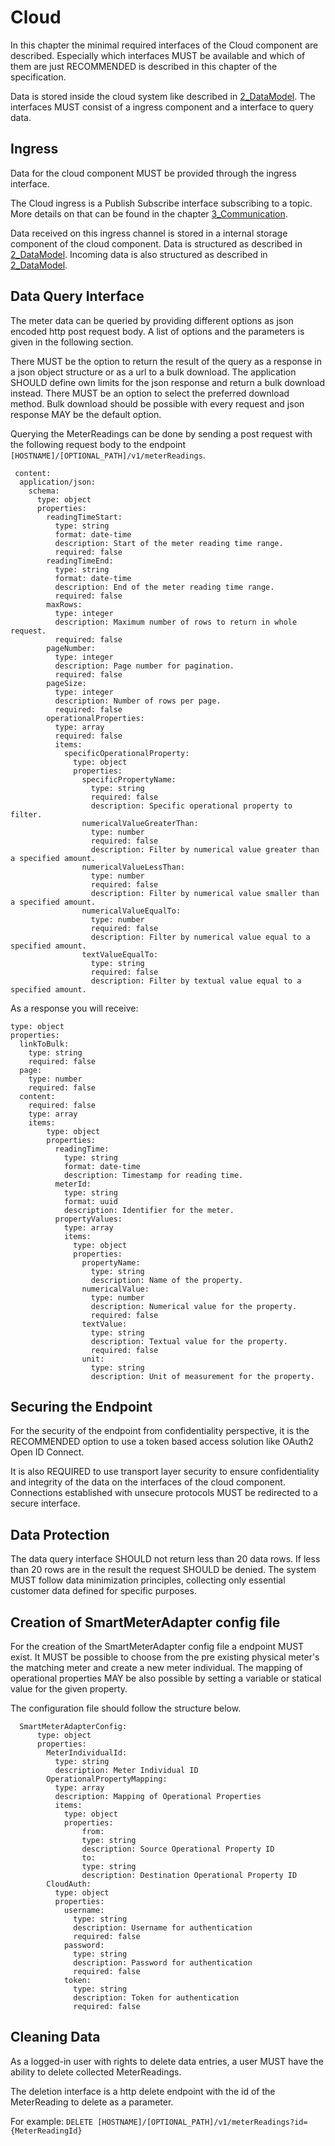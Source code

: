 # Cloud

In this chapter the minimal required interfaces of the Cloud component are described. Especially which interfaces MUST be available and which of them are just RECOMMENDED is described in this chapter of the specification.

Data is stored inside the cloud system like described in [2_DataModel](./../2_DataModel/README.md). The interfaces MUST consist of a ingress component and a interface to query data.

## Ingress

Data for the cloud component MUST be provided through the ingress interface.

The Cloud ingress is a Publish Subscribe interface subscribing to a topic. More details on that can be found in the chapter [3_Communication](./../3_Communication/README.md).

Data received on this ingress channel is stored in a internal storage component of the cloud component. Data is structured as described in [2_DataModel](./../2_DataModel/README.md). Incoming data is also structured as described in [2_DataModel](./../2_DataModel/README.md).

## Data Query Interface

The meter data can be queried by providing different options as json encoded http post request body. A list of options and the parameters is given in the following section.

There MUST be the option to return the result of the query as a response in a json object structure or as a url to a bulk download. The application SHOULD define own limits for the json response and return a bulk download instead. There MUST be an option to select the preferred download method. Bulk download should be possible with every request and json response MAY be the default option.

Querying the MeterReadings can be done by sending a post request with the following request body to the endpoint `[HOSTNAME]/[OPTIONAL_PATH]/v1/meterReadings`. 

```
 content:
  application/json:
    schema:
      type: object
      properties:
        readingTimeStart:
          type: string
          format: date-time
          description: Start of the meter reading time range.
          required: false
        readingTimeEnd:
          type: string
          format: date-time
          description: End of the meter reading time range.
          required: false
        maxRows:
          type: integer
          description: Maximum number of rows to return in whole request.
          required: false
        pageNumber:
          type: integer
          description: Page number for pagination.
          required: false
        pageSize:
          type: integer
          description: Number of rows per page.
          required: false
        operationalProperties:
          type: array
          required: false
          items:
            specificOperationalProperty:
              type: object
              properties:
                specificPropertyName:
                  type: string
                  required: false
                  description: Specific operational property to filter.
                numericalValueGreaterThan:
                  type: number
                  required: false
                  description: Filter by numerical value greater than a specified amount.
                numericalValueLessThan:
                  type: number
                  required: false
                  description: Filter by numerical value smaller than a specified amount.
                numericalValueEqualTo:
                  type: number
                  required: false
                  description: Filter by numerical value equal to a specified amount.
                textValueEqualTo:
                  type: string
                  required: false
                  description: Filter by textual value equal to a specified amount.
```

As a response you will receive:

```
type: object
properties:
  linkToBulk:
    type: string
    required: false
  page:
    type: number
    required: false
  content:
    required: false
    type: array
    items:
        type: object
        properties:
          readingTime:
            type: string
            format: date-time
            description: Timestamp for reading time.
          meterId:
            type: string
            format: uuid
            description: Identifier for the meter.
          propertyValues:
            type: array
            items:
              type: object
              properties:
                propertyName:
                  type: string
                  description: Name of the property.
                numericalValue:
                  type: number
                  description: Numerical value for the property.
                  required: false
                textValue:
                  type: string
                  description: Textual value for the property.
                  required: false
                unit:
                  type: string
                  description: Unit of measurement for the property.
```

## Securing the Endpoint

For the security of the endpoint from confidentiality perspective, it is the RECOMMENDED option to use a token based access solution like OAuth2 Open ID Connect.

It is also REQUIRED to use transport layer security to ensure confidentiality and integrity of the data on the interfaces of the cloud component. Connections established with unsecure protocols MUST be redirected to a secure interface.

## Data Protection

The data query interface SHOULD not return less than 20 data rows. If less than 20 rows are in the result the request SHOULD be denied. The system MUST follow data minimization principles, collecting only essential customer data defined for specific purposes. 

## Creation of SmartMeterAdapter config file

For the creation of the SmartMeterAdapter config file a endpoint MUST exist. It MUST be possible to choose from the pre existing physical meter's the matching meter and create a new meter individual. The mapping of operational properties MAY be also possible by setting a variable or statical value for the given property.

The configuration file should follow the structure below.

```
  SmartMeterAdapterConfig:
      type: object
      properties:
        MeterIndividualId:
          type: string
          description: Meter Individual ID
        OperationalPropertyMapping:
          type: array
          description: Mapping of Operational Properties
          items:
            type: object
            properties:
                from:
                type: string
                description: Source Operational Property ID
                to:
                type: string
                description: Destination Operational Property ID
        CloudAuth:
          type: object
          properties:
            username:
              type: string
              description: Username for authentication
              required: false
            password:
              type: string
              description: Password for authentication
              required: false
            token:
              type: string
              description: Token for authentication
              required: false
  ```

## Cleaning Data

As a logged-in user with rights to delete data entries, a user MUST have the ability to delete collected MeterReadings.

The deletion interface is a http delete endpoint with the id of the MeterReading to delete as a parameter.

For example: `DELETE [HOSTNAME]/[OPTIONAL_PATH]/v1/meterReadings?id={MeterReadingId}`
  
